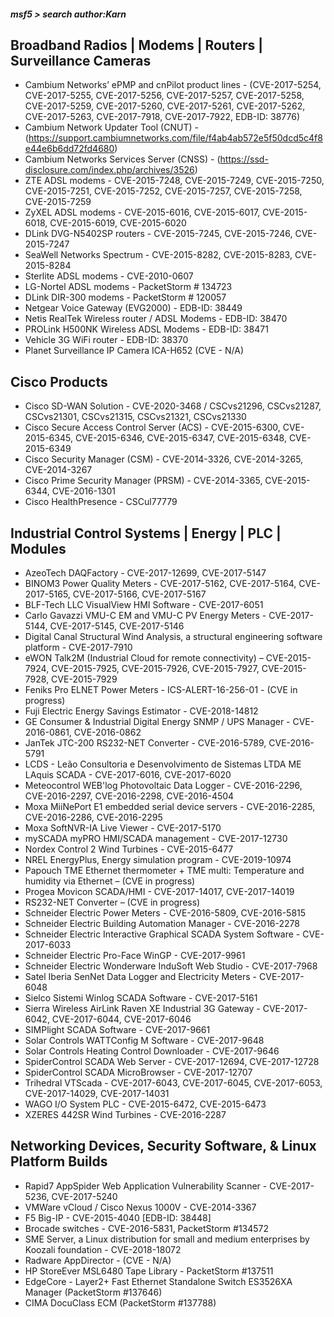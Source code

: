 ##### msf5 > search author:Karn



## Broadband Radios | Modems | Routers | Surveillance Cameras

* Cambium Networks’ ePMP and cnPilot product lines - (CVE-2017-5254, CVE-2017-5255, CVE-2017-5256, CVE-2017-5257, CVE-2017-5258, CVE-2017-5259, CVE-2017-5260, CVE-2017-5261, CVE-2017-5262, CVE-2017-5263, CVE-2017-7918, CVE-2017-7922, EDB-ID: 38776)
* Cambium Network Updater Tool (CNUT) - (https://support.cambiumnetworks.com/file/f4ab4ab572e5f50dcd5c4f8e44e6b6dd72fd4680)
* Cambium Networks Services Server (CNSS) - (https://ssd-disclosure.com/index.php/archives/3526)
* ZTE ADSL modems - CVE-2015-7248, CVE-2015-7249, CVE-2015-7250, CVE-2015-7251, CVE-2015-7252, CVE-2015-7257, CVE-2015-7258, CVE-2015-7259
* ZyXEL ADSL modems - CVE-2015-6016, CVE-2015-6017, CVE-2015-6018, CVE-2015-6019, CVE-2015-6020
* DLink DVG-N5402SP routers - CVE-2015-7245, CVE-2015-7246, CVE-2015-7247
* SeaWell Networks Spectrum - CVE-2015-8282, CVE-2015-8283, CVE-2015-8284
* Sterlite ADSL modems - CVE-2010-0607
* LG-Nortel ADSL modems - PacketStorm # 134723
* DLink DIR-300 modems - PacketStorm # 120057
* Netgear Voice Gateway (EVG2000) - EDB-ID: 38449
* Netis RealTek Wireless router / ADSL Modems - EDB-ID: 38470
* PROLink H500NK Wireless ADSL Modems - EDB-ID: 38471
* Vehicle 3G WiFi router - EDB-ID: 38370
* Planet Surveillance IP Camera ICA-H652 (CVE - N/A)

## Cisco Products

* Cisco SD-WAN Solution - CVE-2020-3468 / CSCvs21296, CSCvs21287, CSCvs21301, CSCvs21315, CSCvs21321, CSCvs21330
* Cisco Secure Access Control Server (ACS) - CVE-2015-6300, CVE-2015-6345, CVE-2015-6346, CVE-2015-6347, CVE-2015-6348, CVE-2015-6349
* Cisco Security Manager (CSM) - CVE-2014-3326, CVE-2014-3265, CVE-2014-3267
* Cisco Prime Security Manager (PRSM) - CVE-2014-3365, CVE-2015-6344, CVE-2016-1301
* Cisco HealthPresence - CSCul77779

## Industrial Control Systems | Energy | PLC | Modules

* AzeoTech DAQFactory - CVE-2017-12699, CVE-2017-5147
* BINOM3 Power Quality Meters - CVE-2017-5162, CVE-2017-5164, CVE-2017-5165, CVE-2017-5166, CVE-2017-5167
* BLF-Tech LLC VisualView HMI Software - CVE-2017-6051
* Carlo Gavazzi VMU-C EM and VMU-C PV Energy Meters - CVE-2017-5144, CVE-2017-5145, CVE-2017-5146
* Digital Canal Structural Wind Analysis, a structural engineering software platform - CVE-2017-7910
* eWON Talk2M (Industrial Cloud for remote connectivity) – CVE-2015-7924, CVE-2015-7925, CVE-2015-7926, CVE-2015-7927, CVE-2015-7928, CVE-2015-7929
* Feniks Pro ELNET Power Meters - ICS-ALERT-16-256-01 - (CVE in progress)
* Fuji Electric Energy Savings Estimator - CVE-2018-14812
* GE Consumer & Industrial Digital Energy SNMP / UPS Manager - CVE-2016-0861, CVE-2016-0862
* JanTek JTC-200 RS232-NET Converter - CVE-2016-5789, CVE-2016-5791
* LCDS - Leão Consultoria e Desenvolvimento de Sistemas LTDA ME LAquis SCADA - CVE-2017-6016, CVE-2017-6020
* Meteocontrol WEB'log Photovoltaic Data Logger - CVE-2016-2296, CVE-2016-2297, CVE-2016-2298, CVE-2016-4504
* Moxa MiiNePort E1 embedded serial device servers - CVE-2016-2285, CVE-2016-2286, CVE-2016-2295
* Moxa SoftNVR-IA Live Viewer - CVE-2017-5170
* mySCADA myPRO HMI/SCADA management - CVE-2017-12730
* Nordex Control 2 Wind Turbines - CVE-2015-6477
* NREL EnergyPlus, Energy simulation program - CVE-2019-10974
* Papouch TME Ethernet thermometer + TME multi: Temperature and humidity via Ethernet – (CVE in progress)
* Progea Movicon SCADA/HMI - CVE-2017-14017, CVE-2017-14019
* RS232-NET Converter – (CVE in progress)
* Schneider Electric Power Meters - CVE-2016-5809, CVE-2016-5815
* Schneider Electric Building Automation Manager - CVE-2016-2278
* Schneider Electric Interactive Graphical SCADA System Software - CVE-2017-6033
* Schneider Electric Pro-Face WinGP - CVE-2017-9961
* Schneider Electric Wonderware InduSoft Web Studio - CVE-2017-7968
* Satel Iberia SenNet Data Logger and Electricity Meters - CVE-2017-6048
* Sielco Sistemi Winlog SCADA Software - CVE-2017-5161
* Sierra Wireless AirLink Raven XE Industrial 3G Gateway - CVE-2017-6042, CVE-2017-6044, CVE-2017-6046
* SIMPlight SCADA Software - CVE-2017-9661
* Solar Controls WATTConfig M Software - CVE-2017-9648
* Solar Controls Heating Control Downloader - CVE-2017-9646
* SpiderControl SCADA Web Server - CVE-2017-12694, CVE-2017-12728
* SpiderControl SCADA MicroBrowser - CVE-2017-12707
* Trihedral VTScada - CVE-2017-6043, CVE-2017-6045, CVE-2017-6053, CVE-2017-14029, CVE-2017-14031
* WAGO I/O System PLC - CVE-2015-6472, CVE-2015-6473
* XZERES 442SR Wind Turbines - CVE-2016-2287

## Networking Devices, Security Software, & Linux Platform Builds

* Rapid7 AppSpider Web Application Vulnerability Scanner - CVE-2017-5236, CVE-2017-5240
* VMWare vCloud / Cisco Nexus 1000V - CVE-2014-3367
* F5 Big-IP - CVE-2015-4040 [EDB-ID: 38448]
* Brocade switches - CVE-2016-5831, PacketStorm #134572
* SME Server, a Linux distribution for small and medium enterprises by Koozali foundation - CVE-2018-18072
* Radware AppDirector - (CVE - N/A)
* HP StoreEver MSL6480 Tape Library - PacketStorm #137511
* EdgeCore - Layer2+ Fast Ethernet Standalone Switch ES3526XA Manager (PacketStorm #137646)
* CIMA DocuClass ECM (PacketStorm #137788)
